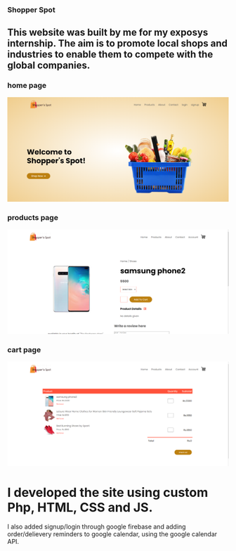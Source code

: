 ### Shopper Spot

## This website was built by me  for my exposys internship. The aim is to promote local shops and industries to enable them to compete with the global companies.

### home page
![Alt text](/images/home.png?raw=true "Shoppers Spot")

### products page
![Alt text](/images/prod.png?raw=true "Shoppers Spot")

### cart page
![Alt text](/images/cart.png?raw=true "Shoppers Spot")

# I developed the site using custom Php, HTML, CSS and JS.

I also added signup/login through google firebase and adding order/delievery reminders to google calendar, using the google calendar API.
